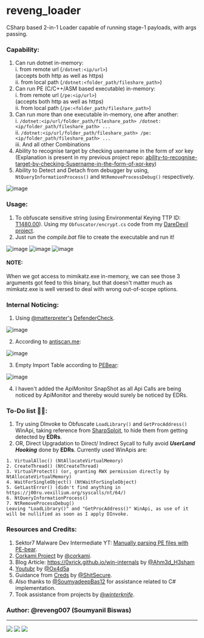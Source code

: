 # reveng_loader
CSharp based 2-in-1 Loader capable of running stage-1 payloads, with args passing.

### Capability:
1. Can run dotnet in-memory:\
  i. from remote url (`/dotnet:<ip/url>`)\
  (accepts both http as well as https)\
  ii. from local path (`/dotnet:<folder_path/fileshare_path>`)
2. Can run PE (C/C++/ASM based executable) in-memory:\
  i. from remote url (`/pe:<ip/url>`)\
  (accepts both http as well as https)\
  ii. from local path (`/pe:<folder_path/fileshare_path>`)
3. Can run more than one executable in-memory, one after another:\
  i. `/dotnet:<ip/url/folder_path/fileshare_path> /dotnet:<ip/folder_path/fileshare_path> ...`\
  ii. `/dotnet:<ip/url/folder_path/fileshare_path> /pe:<ip/folder_path/fileshare_path> ...`\
  iii. And all other Combinations
4. Ability to recognise target by checking username in the form of xor key (Explanation is present in my previous project repo: [ability-to-recognise-target-by-checking-5username-in-the-form-of-xor-key](https://github.com/reveng007/DareDevil/#ability-to-recognise-target-by-checking-username-in-the-form-of-xor-key))
5. Ability to Detect and Detach from debugger by using, `NtQueryInformationProcess()` and `NtRemoveProcessDebug()` respectively.

![image](https://github.com/reveng007/reveng_loader/blob/main/img/helpMenu.PNG?raw=true)

### Usage:
1. To obfuscate sensitive string (using Environmental Keying TTP ID: [T1480.00](https://attack.mitre.org/techniques/T1480/001/)). Using my `Obfuscator/encrypt.cs` code from my [DareDevil project](https://github.com/reveng007/DareDevil/).
2. Just run the _compile.bat_ file to create the executable and run it!

![image](https://github.com/reveng007/reveng_loader/blob/main/img/demo1.PNG?raw=true)
![image](https://github.com/reveng007/reveng_loader/blob/main/img/demo2.PNG?raw=true)
![image](https://github.com/reveng007/reveng_loader/blob/main/img/demo3.PNG?raw=true)

#### NOTE:
When we got access to mimikatz.exe in-memory, we can see those 3 arguments got feed to this binary, but that doesn't matter much as mimkatz.exe is well versed to deal with wrong out-of-scope options.

### Internal Noticing:

1. Using [@matterpreter's](https://twitter.com/matterpreter) [DefenderCheck](https://github.com/matterpreter/DefenderCheck).

![image](https://github.com/reveng007/reveng_loader/blob/main/img/DefenderCheck.png?raw=true)

2. According to [antiscan.me](https://antiscan.me/):

![image](https://github.com/reveng007/reveng_loader/blob/main/img/AntiScan.png?raw=true)

3. Empty Import Table according to [PEBear](https://github.com/hasherezade/pe-bear-releases):

![image](https://github.com/reveng007/reveng_loader/blob/main/img/No_imports.png?raw=true)

4. I haven't added the ApiMonitor SnapShot as all Api Calls are being noticed by ApiMonitor and thereby would surely be noticed by EDRs.

### To-Do list 👨‍🔧:
1. Try using DInvoke to Obfuscate `LoadLibrary()` and `GetProcAddress()` WinApi, taking reference from [SharpSploit](https://github.com/cobbr/SharpSploit/blob/master/SharpSploit/Execution/DynamicInvoke/Native.cs), to hide them from getting detected by **EDRs**.
2. OR, Direct Upgradation to Direct/ Indirect Sycall to fully avoid ***UserLand Hooking*** done by **EDRs**. Currently used WinApis are:
```
1. VirtualAlloc() (NtAllocateVirtualMemory)
2. CreateThread() (NtCreateThread)
3. VirtualProtect() (or, granting RWX permission directly by NtAllocateVirtualMemory)
4. WaitForSingleObject() (NtWaitForSingleObject)
5. GetLastError() (didn't find anything in https://j00ru.vexillium.org/syscalls/nt/64/)
6. NtQueryInformationProcess()
7. NtRemoveProcessDebug()
Leaving "LoadLibrary()" and "GetProcAddress()" WinApi, as use of it will be nullified as soon as I apply DInvoke.
```

### Resources and Credits:
1. Sektor7 Malware Dev Intermediate YT: [Manually parsing PE files with PE-bear](https://www.youtube.com/watch?v=ZLAYdGxN0IQ&t=1137s).
2. [Corkami Project](https://raw.githubusercontent.com/corkami/pics/master/binary/pe101/pe101-64.png) by [@corkami](https://twitter.com/corkami).
3. Blog Article: https://0xrick.github.io/win-internals by [@Ahm3d_H3sham](https://twitter.com/ahm3d_h3sham)
4. [Youtubr](https://www.youtube.com/c/Tech69YT) by [@Ox4d5a](https://twitter.com/Ox4d5a)
5. Guidance from [Creds](https://github.com/S3cur3Th1sSh1t/Creds) by [@ShitSecure](https://twitter.com/ShitSecure).
5. Also thanks to [@SoumyadeepBas12](https://twitter.com/SoumyadeepBas12) for assistance related to C# implementation.
6. Took assistance from projects by [@_winterknife_](https://twitter.com/_winterknife_).

### Author: @reveng007 (Soumyanil Biswas)
---
[![](https://img.shields.io/badge/Twitter-@reveng007-1DA1F2?style=flat-square&logo=twitter&logoColor=white)](https://twitter.com/reveng007)
[![](https://img.shields.io/badge/LinkedIn-@SoumyanilBiswas-0077B5?style=flat-square&logo=linkedin&logoColor=white)](https://www.linkedin.com/in/soumyanil-biswas/)
[![](https://img.shields.io/badge/Github-@reveng007-0077B5?style=flat-square&logo=github&logoColor=black)](https://github.com/reveng007/)
